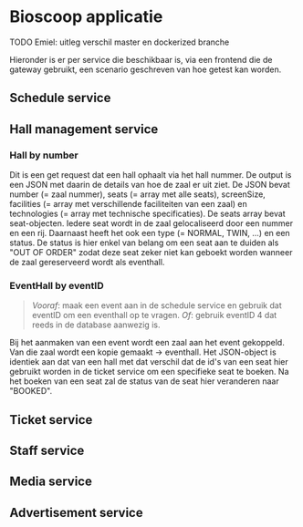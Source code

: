 # Bioscoop applicatie

TODO Emiel: uitleg verschil master en dockerized branche

Hieronder is er per service die beschikbaar is, via een frontend die de gateway gebruikt, een scenario geschreven van hoe getest kan worden.

## Schedule service

## Hall management service
### Hall by number
Dit is een get request dat een hall ophaalt via het hall nummer. De output is een JSON met daarin de details van hoe de zaal er uit ziet. De JSON bevat number (= zaal nummer), seats (= array met alle seats), screenSize, facilities (= array met verschillende faciliteiten van een zaal) en technologies (= array met technische specificaties).
De seats array bevat seat-objecten. Iedere seat wordt in de zaal gelocaliseerd door een nummer en een rij. Daarnaast heeft het ook een type (= NORMAL, TWIN, ...) en een status. De status is hier enkel van belang om een seat aan te duiden als "OUT OF ORDER" zodat deze seat zeker niet kan geboekt worden wanneer de zaal gereserveerd wordt als eventhall.

### EventHall by eventID
> *Vooraf*: maak een event aan in de schedule service en gebruik dat eventID om een eventhall op te vragen. *Of*: gebruik eventID 4 dat reeds in de database aanwezig is.

Bij het aanmaken van een event wordt een zaal aan het event gekoppeld. Van die zaal wordt een kopie gemaakt -> eventhall. Het JSON-object is identiek aan dat van een hall met dat verschil dat de id's van een seat hier gebruikt worden in de ticket service om een specifieke seat te boeken. Na het boeken van een seat zal de status van de seat hier veranderen naar "BOOKED".

## Ticket service

## Staff service

## Media service

## Advertisement service
